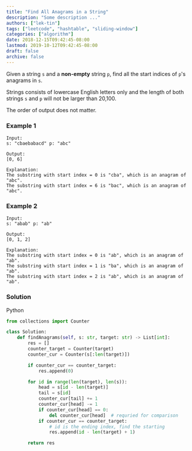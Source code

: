 ```yaml
---
title: "Find All Anagrams in a String"
description: "Some description ..."
authors: ["lek-tin"]
tags: ["leetcode", "hashtable", "sliding-window"]
categories: ["algorithm"]
date: 2018-12-15T09:42:45-08:00
lastmod: 2019-10-12T09:42:45-08:00
draft: false
archive: false
---
```

Given a string `s` and a **non-empty** string `p`, find all the start indices of `p`'s anagrams in `s`.

Strings consists of lowercase English letters only and the length of both strings `s` and `p` will not be larger than 20,100.

The order of output does not matter.

### Example 1
```
Input:
s: "cbaebabacd" p: "abc"

Output:
[0, 6]

Explanation:
The substring with start index = 0 is "cba", which is an anagram of "abc".
The substring with start index = 6 is "bac", which is an anagram of "abc".
```
### Example 2
```
Input:
s: "abab" p: "ab"

Output:
[0, 1, 2]

Explanation:
The substring with start index = 0 is "ab", which is an anagram of "ab".
The substring with start index = 1 is "ba", which is an anagram of "ab".
The substring with start index = 2 is "ab", which is an anagram of "ab".
```
### Solution
Python
```python
from collections import Counter

class Solution:
    def findAnagrams(self, s: str, target: str) -> List[int]:
        res = []
        counter_target = Counter(target)
        counter_cur = Counter(s[:len(target)])

        if counter_cur == counter_target:
            res.append(0)

        for id in range(len(target), len(s)):
            head = s[id - len(target)]
            tail = s[id]
            counter_cur[tail] += 1
            counter_cur[head] -= 1
            if counter_cur[head] == 0:
                del counter_cur[head]  # requried for comparison
            if counter_cur == counter_target:
                # id is the ending index, find the starting
                res.append(id - len(target) + 1)

        return res
```